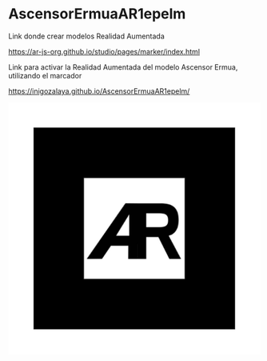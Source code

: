 # AscensorErmuaAR1epelm

Link donde crear modelos Realidad Aumentada

https://ar-js-org.github.io/studio/pages/marker/index.html

Link para activar la Realidad Aumentada del modelo Ascensor Ermua, utilizando el marcador

https://inigozalaya.github.io/AscensorErmuaAR1epelm/

   ![alt text](https://github.com/InigoZalaya/AscensorErmuaAR1epelm/blob/main//default-marker.png?raw=true)

